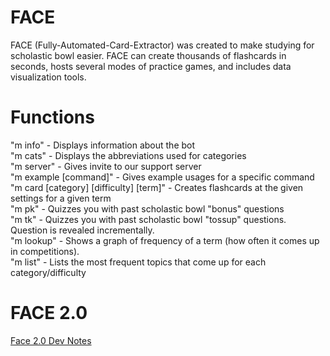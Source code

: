 # FACE
FACE (Fully-Automated-Card-Extractor) was created to make studying for scholastic bowl easier. FACE can create thousands of flashcards in seconds, hosts several modes of practice games, and includes data visualization tools.

# Functions
"m info" - Displays information about the bot  
"m cats" - Displays the abbreviations used for categories   
"m server" - Gives invite to our support server  
"m example \[command]"  - Gives example usages for a specific command   
"m card \[category\] \[difficulty\] \[term\]" - Creates flashcards at the given settings for a given term   
"m pk" - Quizzes you with past scholastic bowl "bonus" questions   
"m tk" - Quizzes you with past scholastic bowl "tossup" questions. Question is revealed incrementally.  
"m lookup" - Shows a graph of frequency of a term (how often it comes up in competitions).  
"m list" - Lists the most frequent topics that come up for each category/difficulty   

# FACE 2.0
[Face 2.0 Dev Notes](https://docs.google.com/document/d/1cXCwzPsTAQ8tW5LiKwLgzwb1ArkCao7GXa0L9yamrh0/edit)

